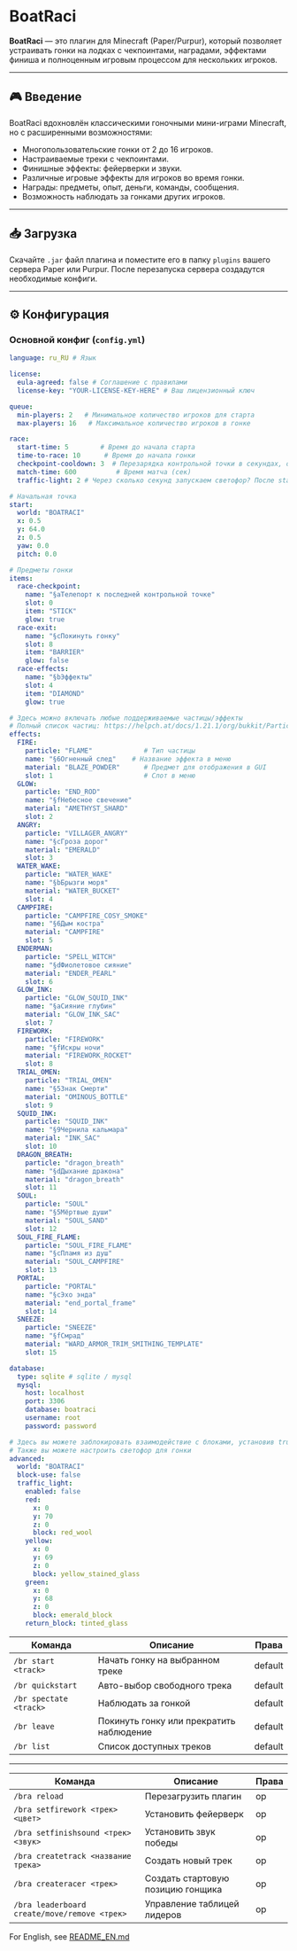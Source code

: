 # BoatRaci

**BoatRaci** — это плагин для Minecraft (Paper/Purpur), который позволяет устраивать гонки на лодках с чекпоинтами, наградами, эффектами финиша и полноценным игровым процессом для нескольких игроков.  

---

## 🎮 Введение

BoatRaci вдохновлён классическими гоночными мини-играми Minecraft, но с расширенными возможностями:

- Многопользовательские гонки от 2 до 16 игроков.
- Настраиваемые треки с чекпоинтами.
- Финишные эффекты: фейерверки и звуки.
- Различные игровые эффекты для игроков во время гонки.
- Награды: предметы, опыт, деньги, команды, сообщения.
- Возможность наблюдать за гонками других игроков.

---

## 📥 Загрузка

Скачайте `.jar` файл плагина и поместите его в папку `plugins` вашего сервера Paper или Purpur. После перезапуска сервера создадутся необходимые конфиги.

---

## ⚙ Конфигурация

### Основной конфиг (`config.yml`)

```yaml
language: ru_RU # Язык

license:
  eula-agreed: false # Соглашение с правилами
  license-key: "YOUR-LICENSE-KEY-HERE" # Ваш лицензионный ключ

queue:
  min-players: 2   # Минимальное количество игроков для старта
  max-players: 16   # Максимальное количество игроков в гонке

race:
  start-time: 5        # Время до начала старта
  time-to-race: 10      # Время до начала гонки
  checkpoint-cooldown: 3  # Перезарядка контрольной точки в секундах, от 0 до 60
  match-time: 600          # Время матча (сек)
  traffic-light: 2 # Через сколько секунд запускаем светофор? После start-time

# Начальная точка
start:
  world: "BOATRACI"
  x: 0.5
  y: 64.0
  z: 0.5
  yaw: 0.0
  pitch: 0.0

# Предметы гонки
items:
  race-checkpoint:
    name: "§aТелепорт к последней контрольной точке"
    slot: 0
    item: "STICK"
    glow: true
  race-exit:
    name: "§cПокинуть гонку"
    slot: 8
    item: "BARRIER"
    glow: false
  race-effects:
    name: "§bЭффекты"
    slot: 4
    item: "DIAMOND"
    glow: true

# Здесь можно включать любые поддерживаемые частицы/эффекты
# Полный список частиц: https://helpch.at/docs/1.21.1/org/bukkit/Particle.html
effects: 
  FIRE:
    particle: "FLAME"             # Тип частицы
    name: "§6Огненный след"    # Название эффекта в меню
    material: "BLAZE_POWDER"      # Предмет для отображения в GUI
    slot: 1                       # Слот в меню
  GLOW:
    particle: "END_ROD"
    name: "§fНебесное свечение"
    material: "AMETHYST_SHARD"
    slot: 2
  ANGRY:
    particle: "VILLAGER_ANGRY"
    name: "§cГроза дорог"
    material: "EMERALD"
    slot: 3
  WATER_WAKE:
    particle: "WATER_WAKE"
    name: "§bБрызги моря"
    material: "WATER_BUCKET"
    slot: 4
  CAMPFIRE:
    particle: "CAMPFIRE_COSY_SMOKE"
    name: "§6Дым костра"
    material: "CAMPFIRE"
    slot: 5
  ENDERMAN:
    particle: "SPELL_WITCH"
    name: "§dФиолетовое сияние"
    material: "ENDER_PEARL"
    slot: 6
  GLOW_INK:
    particle: "GLOW_SQUID_INK"
    name: "§aСияние глубин"
    material: "GLOW_INK_SAC"
    slot: 7
  FIREWORK:
    particle: "FIREWORK"
    name: "§fИскры ночи"
    material: "FIREWORK_ROCKET"
    slot: 8
  TRIAL_OMEN:
    particle: "TRIAL_OMEN"
    name: "§5Знак Смерти"
    material: "OMINOUS_BOTTLE"
    slot: 9
  SQUID_INK:
    particle: "SQUID_INK"
    name: "§9Чернила кальмара"
    material: "INK_SAC"
    slot: 10
  DRAGON_BREATH:
    particle: "dragon_breath"
    name: "§dДыхание дракона"
    material: "dragon_breath"
    slot: 11
  SOUL:
    particle: "SOUL"
    name: "§5Мёртвые души"
    material: "SOUL_SAND"
    slot: 12
  SOUL_FIRE_FLAME:
    particle: "SOUL_FIRE_FLAME"
    name: "§cПламя из душ"
    material: "SOUL_CAMPFIRE"
    slot: 13
  PORTAL:
    particle: "PORTAL"
    name: "§cЭхо энда"
    material: "end_portal_frame"
    slot: 14
  SNEEZE:
    particle: "SNEEZE"
    name: "§fСмрад"
    material: "WARD_ARMOR_TRIM_SMITHING_TEMPLATE"
    slot: 15

database:
  type: sqlite # sqlite / mysql
  mysql:
    host: localhost
    port: 3306
    database: boatraci
    username: root
    password: password

# Здесь вы можете заблокировать взаимодействие с блоками, установив true
# Также вы можете настроить светофор для гонки
advanced:
  world: "BOATRACI"
  block-use: false
  traffic_light:
    enabled: false
    red:
      x: 0
      y: 70
      z: 0
      block: red_wool
    yellow:
      x: 0
      y: 69
      z: 0
      block: yellow_stained_glass
    green:
      x: 0
      y: 68
      z: 0
      block: emerald_block
    return_block: tinted_glass
```

| Команда                | Описание                                 |  Права  |
| ---------------------- | ---------------------------------------- | ------- |
| `/br start <track>`    | Начать гонку на выбранном треке          | default |
| `/br quickstart`       | Авто-выбор свободного трека              | default |
| `/br spectate <track>` | Наблюдать за гонкой                      | default |
| `/br leave`            | Покинуть гонку или прекратить наблюдение | default |
| `/br list`             | Список доступных треков                  | default |

---

| Команда                            | Описание                          | Права |
| ---------------------------------- | --------------------------------- | ----- |
| `/bra reload`                      | Перезагрузить плагин              |  op   |
| `/bra setfirework <трек> <цвет>`   | Установить фейерверк              |  op   |
| `/bra setfinishsound <трек> <звук>`| Установить звук победы            |  op   |
| `/bra createtrack <название трека>`| Создать новый трек                |  op   |
| `/bra createracer <трек>`          | Создать стартовую позицию гонщика |  op   |
| `/bra leaderboard create/move/remove <трек>`| Управление таблицей лидеров       |  op   |

For English, see [README_EN.md](README_EN.md)

